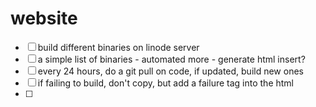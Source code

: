 # website

- [ ] build different binaries on linode server
- [ ] a simple list of binaries - automated more - generate html insert?
- [ ] every 24 hours, do a git pull on code, if updated, build new ones
- [ ] if failing to build, don't copy, but add a failure tag into the html
- [ ]
